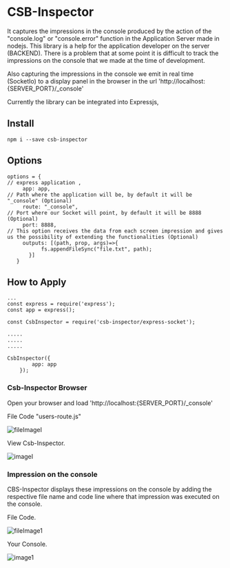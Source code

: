 # CSB-Inspector

It captures the impressions in the console produced by the action of the "console.log" or "console.error" function in the Application Server made in nodejs.
This library is a help for the application developer on the server (BACKEND). There is a problem that at some point it is difficult to track the impressions on the console that we made at the time of development.

Also capturing the impressions in the console we emit in real time (SocketIo) to a display panel in the browser in the url
'http://localhost:{SERVER_PORT}/_console'

Currently the library can be integrated into Expressjs,

## Install

```
npm i --save csb-inspector
```

## Options

```
options = {
// express application ,
     app: app,
// Path where the application will be, by default it will be "_console" (Optional)
     route: "_console",
// Port where our Socket will point, by default it will be 8888 (Optional)
     port: 8888,
// This option receives the data from each screen impression and gives us the possibility of extending the functionalities (Optional)
     outputs: [(path, prop, args)=>{
           fs.appendFileSync("file.txt", path);
       }]
   }
```

## How to Apply

```
...
const express = require('express');
const app = express();

const CsbInspector = require('csb-inspector/express-socket');

.....
.....
.....

CsbInspector({
        app: app
    });

```

### Csb-Inspector Browser

Open your browser and load 'http://localhost:{SERVER_PORT}/_console'

File Code "users-route.js"

![fileImageI](https://i.ibb.co/8YkGk8n/Screen-Shot-2020-01-03-at-2-36-45-AM.png)

View Csb-Inspector.

![imageI](https://i.ibb.co/QDcxcpm/Screen-Shot-2020-01-03-at-2-18-47-AM.png)


### Impression on the console

CBS-Inspector displays these impressions on the console by adding the respective
 file name and code line where that impression was executed on the console.

File Code.

![fileImage1](https://i.ibb.co/7K8J91n/Screen-Shot-2020-01-03-at-2-33-11-AM.png)

Your Console.

![image1](https://i.ibb.co/LQ3ZnnV/Screen-Shot-2020-01-03-at-2-13-44-AM.png)

